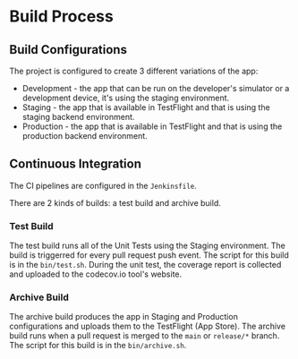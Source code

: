 # Build Process

## Build Configurations

The project is configured to create 3 different variations of the app:
* Development - the app that can be run on the developer's simulator or a development device, it's using the staging environment.
* Staging - the app that is available in TestFlight and that is using the staging backend environment.
* Production - the app that is available in TestFlight and that is using the production backend environment.

## Continuous Integration

The CI pipelines are configured in the `Jenkinsfile`. 

There are 2 kinds of builds: a test build and archive build.

### Test Build

The test build runs all of the Unit Tests using the Staging environment. 
The build is triggerred for every pull request push event.
The script for this build is in the `bin/test.sh`.
During the unit test, the coverage report is collected and uploaded to the codecov.io tool's website.

### Archive Build

The archive build produces the app in Staging and Production configurations and uploads them to the TestFlight (App Store). 
The archive build runs when a pull request is merged to the `main` or `release/*` branch.
The script for this build is in the `bin/archive.sh`.
